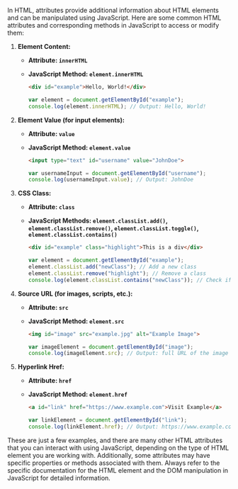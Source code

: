 In HTML, attributes provide additional information about HTML elements and can be manipulated using JavaScript. Here are some common HTML attributes and corresponding methods in JavaScript to access or modify them:

1. **Element Content:**
   - **Attribute: `innerHTML`**
   - **JavaScript Method: `element.innerHTML`**
     ```html
     <div id="example">Hello, World!</div>
     ```

     ```javascript
     var element = document.getElementById("example");
     console.log(element.innerHTML); // Output: Hello, World!
     ```

2. **Element Value (for input elements):**
   - **Attribute: `value`**
   - **JavaScript Method: `element.value`**
     ```html
     <input type="text" id="username" value="JohnDoe">
     ```

     ```javascript
     var usernameInput = document.getElementById("username");
     console.log(usernameInput.value); // Output: JohnDoe
     ```

3. **CSS Class:**
   - **Attribute: `class`**
   - **JavaScript Methods: `element.classList.add()`, `element.classList.remove()`, `element.classList.toggle()`, `element.classList.contains()`**
     ```html
     <div id="example" class="highlight">This is a div</div>
     ```

     ```javascript
     var element = document.getElementById("example");
     element.classList.add("newClass"); // Add a new class
     element.classList.remove("highlight"); // Remove a class
     console.log(element.classList.contains("newClass")); // Check if a class is present
     ```

4. **Source URL (for images, scripts, etc.):**
   - **Attribute: `src`**
   - **JavaScript Method: `element.src`**
     ```html
     <img id="image" src="example.jpg" alt="Example Image">
     ```

     ```javascript
     var imageElement = document.getElementById("image");
     console.log(imageElement.src); // Output: full URL of the image
     ```

5. **Hyperlink Href:**
   - **Attribute: `href`**
   - **JavaScript Method: `element.href`**
     ```html
     <a id="link" href="https://www.example.com">Visit Example</a>
     ```

     ```javascript
     var linkElement = document.getElementById("link");
     console.log(linkElement.href); // Output: https://www.example.com
     ```

These are just a few examples, and there are many other HTML attributes that you can interact with using JavaScript, depending on the type of HTML element you are working with. Additionally, some attributes may have specific properties or methods associated with them. Always refer to the specific documentation for the HTML element and the DOM manipulation in JavaScript for detailed information.
